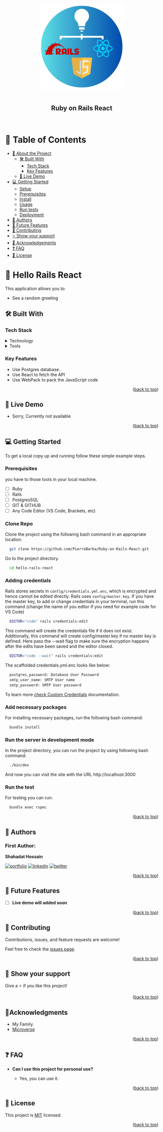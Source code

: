 <a name="readme-top"></a>

<div align="center">
  <img src="fusion.png" alt="logo" width="280"  height="auto" />
  <br/><br/>

  <h2><b>Ruby on Rails React </b></h2>

  <br/>

</div>

# 📗 Table of Contents

- [📖 About the Project](#about-project)
  - [🛠 Built With](#built-with)
    - [Tech Stack](#tech-stack)
    - [Key Features](#key-features)
  - [🚀 Live Demo](#live-demo)
- [💻 Getting Started](#getting-started)
  - [Setup](#setup)
  - [Prerequisites](#prerequisites)
  - [Install](#install)
  - [Usage](#usage)
  - [Run tests](#run-tests)
  - [Deployment](#triangular_flag_on_post-deployment)
- [👥 Authors](#authors)
- [🔭 Future Features](#future-features)
- [🤝 Contributing](#contributing)
- [⭐️ Show your support](#support)
- [🔭 Acknowledgements](#acknowledgements)
- [❓ FAQ](#faq)
- [📝 License](#license)

<!-- PROJECT DESCRIPTION -->

# 🎯 Hello Rails React <a name="about-project"></a>

This application allows you to:

- See a random greeting

## 🛠 Built With <a name="built-with"></a>

### Tech Stack <a name="tech-stack"></a>

<details>
  <summary>Technology</summary>
  <ul>
    <li>Ruby</li>
    <li>Rails</li>
    <li>PostgresSQL</li>
  </ul>
</details>

<details>
  <summary>Tools</summary>
  <ul>
    <li>VS Code</li>
    <li>GIT</li>
    <li>GITHUB</li>
  </ul>
</details>

<!-- Features -->

### Key Features <a name="key-features"></a>

- Use Postgres database.
- Use React to fetch the API
- Use WebPack to pack the JavaScript code

<p align="right">(<a href="#readme-top">back to top</a>)</p>

<!-- LIVE DEMO -->

## 🚀 Live Demo <a name="live-demo"></a>

- Sorry, Currently not available

<p align="right">(<a href="#readme-top">back to top</a>)</p>

<!-- GETTING STARTED -->

## 💻 Getting Started <a name="getting-started"></a>

To get a local copy up and running follow these simple example steps.

### Prerequisites

you have to those tools in your local machine.

- [ ] Ruby
- [ ] Rails
- [ ] PostgresSQL
- [ ] GIT & GITHUB
- [ ] Any Code Editor (VS Code, Brackets, etc)

### Clone Repo

Clone the project using the following bash command in an appropriate location.

```bash
  git clone https://github.com/PierreBarba/Ruby-on-Rails-React.git
```

Go to the project directory.

```bash
  cd hello-rails-react
```

### Adding credentials

Rails stores secrets in `config/credentials.yml.enc`, which is encrypted and hence cannot be edited directly. Rails uses `config/master.key`. If you have the master key, to add or change credentials in your terminal, run this command (change the name of you editor if you need for example code for VS Code)

```bash
  EDITOR="code" rails credentials:edit
```

This command will create the credentials file if it does not exist. Additionally, this command will create config/master.key if no master key is defined.
Here pass the --wait flag to make sure the encryption happens after the edits have been saved and the editor closed.

```bash
  EDITOR="code --wait" rails credentials:edit
```

The scaffolded credentials.yml.enc looks like below:

```bash
  postgres_password: Database User Password
  smtp_user_name: SMTP User name
  smtp_password: SMTP User password
```

To learn more [check Custom Credentials](https://edgeguides.rubyonrails.org/security.html#custom-credentials) documentation.

### Add necessary packages

For installing necessary packages, run the following bash command:

```bash
  bundle install
```

### Run the server in development mode

In the project directory, you can run the project by using following bash command:

```bash
  ./bin/dev
```

And now you can visit the site with the URL http://localhost:3000

### Run the test

For testing you can run:

```bash
  bundle exec rspec
```

<p align="right">(<a href="#readme-top">back to top</a>)</p>

<!-- AUTHORS -->

## 👥 Authors <a name="authors"></a>

### First Author:

**Shahadat Hossain**

[![portfolio](https://img.shields.io/badge/my_portfolio-000?style=for-the-badge&logo=ko-fi&logoColor=white)](https://github.com/shahadat3669) [![linkedin](https://img.shields.io/badge/shahadat3669-0A66C2?style=for-the-badge&logo=linkedin&logoColor=white)](www.linkedin.com/in/shahadat3669) [![twitter](https://img.shields.io/badge/@shahadat3669-1DA1F2?style=for-the-badge&logo=twitter&logoColor=white)](https://twitter.com/shahadat3669)

<p align="right">(<a href="#readme-top">back to top</a>)</p>

## 🔭 Future Features <a name="future-features"></a>

- [ ] **Live demo will added soon**

<p align="right">(<a href="#readme-top">back to top</a>)</p>

<!-- CONTRIBUTING -->

## 🤝 Contributing <a name="contributing"></a>

Contributions, issues, and feature requests are welcome!

Feel free to check the [issues page](../../../issues/).

<p align="right">(<a href="#readme-top">back to top</a>)</p>

<!-- SUPPORT -->

## 👋 Show your support <a name="support"></a>

Give a ⭐️ if you like this project!

<p align="right">(<a href="#readme-top">back to top</a>)</p>

<!-- ACKNOWLEDGEMENTS -->

## 🔭Acknowledgments <a name="acknowledgements"></a>

- My Family.
- [Microverse](microverse.org)

<p align="right">(<a href="#readme-top">back to top</a>)</p>

<!-- FAQ (optional) -->

## ❓ FAQ <a name="faq"></a>

- **Can I use this project for personal use?**

  - Yes, you can use it.

<p align="right">(<a href="#readme-top">back to top</a>)</p>

## 📝 License <a name="license"></a>

This project is [MIT](./LICENSE) licensed.

<p align="right">(<a href="#readme-top">back to top</a>)</p>